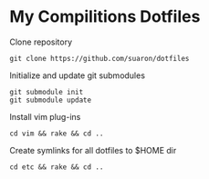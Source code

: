 My Compilitions Dotfiles
========================

Clone repository

    git clone https://github.com/suaron/dotfiles

Initialize and update git submodules

    git submodule init
    git submodule update

Install vim plug-ins

    cd vim && rake && cd ..

Create symlinks for all dotfiles to $HOME dir

    cd etc && rake && cd ..

